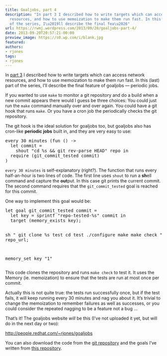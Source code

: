 ```yaml
---
title: Goaljobs, part 4
description: "In part 3 I described how to write targets which can access network
  resources, and how to use memoization to make them run fast. In this (last) part
  of the series, I\u2019ll describe the final fea\u2026"
url: https://rwmj.wordpress.com/2013/09/20/goaljobs-part-4/
date: 2013-09-20T20:57:21-00:00
preview_image: https://s0.wp.com/i/blank.jpg
featured:
authors:
- rjones
tags:
- rjones
---
```


<p>In <a href="https://rwmj.wordpress.com/2013/09/20/goaljobs-part-3/">part 3</a> I described how to write targets which can access network resources, and how to use memoization to make them run fast.  In this (last) part of the series, I&rsquo;ll describe the final feature of goaljobs &mdash; periodic jobs.</p>
<p>If you wanted to use <code>make</code> to monitor a git repository and do a build when a new commit appears there would I guess be three choices: You could just run the <code>make</code> command manually over and over again.  You could have a git hook that runs <code>make</code>.  Or you have a cron job the periodically checks the git repository.</p>
<p>The git hook is the ideal solution for goaljobs too, but goaljobs also has cron-like <b>periodic jobs</b> built in, and they are very easy to use:</p>
<pre>
every 30 minutes (fun () -&gt;
  let commit =
    shout &quot;cd %s &amp;&amp; git rev-parse HEAD&quot; repo in
  require (git_commit_tested commit)
)
</pre>
<p><code>every 30 minutes</code> is self-explanatory (right?).  The function that runs every half-an-hour is two lines of code.  The first line uses <code>shout</code> to run a <b>sh</b>ell command and capture the <b>out</b>put.  In this case git prints the current commit.  The second command requires that the <code>git_commit_tested</code> goal is reached for this commit.</p>
<p>One way to implement this goal would be:</p>
<pre>
let goal git_commit_tested commit =
  let key = sprintf &quot;repo-tested-%s&quot; commit in
  target (memory_exists key);

  sh &quot;
      git clone %s test
      cd test
      ./configure
      make
      make check
  &quot; repo_url;

  memory_set key &quot;1&quot;
</pre>
<p>This code clones the repository and runs <code>make check</code> to test it.  It uses the Memory (ie. memoization) to ensure that the tests are run at most once per commit.</p>
<p>Actually this is not quite true: the tests run successfully once, but if the test fails, it will keep running every 30 minutes and nag you about it.  It&rsquo;s trivial to change the memoization to remember failures as well as successes, or you could consider the repeated nagging to be a feature not a bug &hellip;</p>
<p>That&rsquo;s it!  The goaljobs website <i>will</i> be this (I&rsquo;ve not uploaded it yet, but will do in the next day or two):</p>
<p><a href="http://people.redhat.com/~rjones/goaljobs" rel="nofollow">http://people.redhat.com/~rjones/goaljobs</a></p>
<p>You can also download the code from the <a href="http://git.annexia.org/?p=goaljobs.git%3Ba=summary">git repository</a> and the goals I&rsquo;ve written from <a href="http://git.annexia.org/?p=goals.git%3Ba=summary">this repository</a>.</p>

